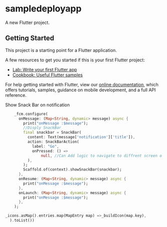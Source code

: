 # sampledeployapp

A new Flutter project.

## Getting Started

This project is a starting point for a Flutter application.

A few resources to get you started if this is your first Flutter project:

- [Lab: Write your first Flutter app](https://flutter.dev/docs/get-started/codelab)
- [Cookbook: Useful Flutter samples](https://flutter.dev/docs/cookbook)

For help getting started with Flutter, view our
[online documentation](https://flutter.dev/docs), which offers tutorials,
samples, guidance on mobile development, and a full API reference.


Show Snack Bar on notification 

```Dart
    _fcm.configure(
      onMessage: (Map<String, dynamic> message) async {
        print("onMessage :$message");
        //Disply SnackBar
        final snackbar = SnackBar(
          content: Text(message['notification']['title']),
          action: SnackBarAction(
            label: "Go",
            onPressed: () =>
                null, //Can Add logic to navigate to diffrent screen o
          ),
        );
        Scaffold.of(context).showSnackBar(snackbar);
      },
      onResume: (Map<String, dynamic> message) async {
        print("onMessage :$message");
      },
      onLaunch: (Map<String, dynamic> message) async {
        print("onMessage :$message");
      },
    );

```



```Dart
_icons.asMap().entries.map(MapEntry map) =>_buildIcon(map.key),
  ).toList())
```